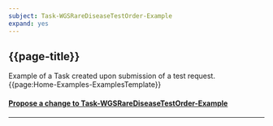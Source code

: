 ```yaml
---
subject: Task-WGSRareDiseaseTestOrder-Example
expand: yes
---
```



## {{page-title}}

Example of a Task created upon submission of a test request.
{{page:Home-Examples-ExamplesTemplate}}


<div id="Feedback" class="tabcontent">
<h4><a href='https://simplifier.net/NHS-Digital-FHIR-Genomics-Implementation-Guide/Task-WGSRareDiseaseTestOrder-Example/~issues?level=Filee' target="_blank">Propose a change to Task-WGSRareDiseaseTestOrder-Example</a></h4>
</div>

---